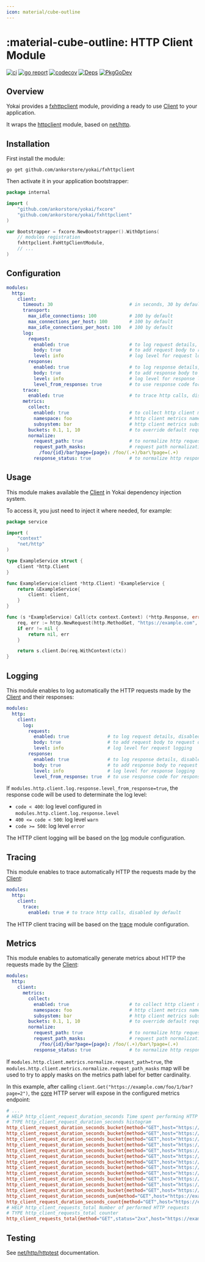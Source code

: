 ```yaml
---
icon: material/cube-outline
---
```


# :material-cube-outline: HTTP Client Module

[![ci](https://github.com/ankorstore/yokai/actions/workflows/fxhttpclient-ci.yml/badge.svg)](https://github.com/ankorstore/yokai/actions/workflows/fxhttpclient-ci.yml)
[![go report](https://goreportcard.com/badge/github.com/ankorstore/yokai/fxhttpclient)](https://goreportcard.com/report/github.com/ankorstore/yokai/fxhttpclient)
[![codecov](https://codecov.io/gh/ankorstore/yokai/graph/badge.svg?token=ghUBlFsjhR&flag=fxhttpclient)](https://app.codecov.io/gh/ankorstore/yokai/tree/main/fxhttpclient)
[![Deps](https://img.shields.io/badge/osi-deps-blue)](https://deps.dev/go/github.com%2Fankorstore%2Fyokai%2Ffxhttpclient)
[![PkgGoDev](https://pkg.go.dev/badge/github.com/ankorstore/yokai/fxhttpclient)](https://pkg.go.dev/github.com/ankorstore/yokai/fxhttpclient)

## Overview

Yokai provides a [fxhttpclient](https://github.com/ankorstore/yokai/tree/main/fxhttpclient) module, providing a ready to use [Client](https://pkg.go.dev/net/http#Client) to your application.

It wraps the [httpclient](https://github.com/ankorstore/yokai/tree/main/httpclient) module, based on [net/http](https://pkg.go.dev/net/http).

## Installation

First install the module:

```shell
go get github.com/ankorstore/yokai/fxhttpclient
```

Then activate it in your application bootstrapper:

```go title="internal/bootstrap.go"
package internal

import (
	"github.com/ankorstore/yokai/fxcore"
	"github.com/ankorstore/yokai/fxhttpclient"
)

var Bootstrapper = fxcore.NewBootstrapper().WithOptions(
	// modules registration
	fxhttpclient.FxHttpClientModule,
	// ...
)
```

## Configuration

```yaml title="configs/config.yaml"
modules:
  http:
    client:
      timeout: 30                            # in seconds, 30 by default
      transport:
        max_idle_connections: 100            # 100 by default
        max_connections_per_host: 100        # 100 by default
        max_idle_connections_per_host: 100   # 100 by default
      log:
        request:
          enabled: true                      # to log request details, disabled by default
          body: true                         # to add request body to request details, disabled by default
          level: info                        # log level for request logging
        response:
          enabled: true                      # to log response details, disabled by default
          body: true                         # to add response body to request details, disabled by default
          level: info                        # log level for response logging
          level_from_response: true          # to use response code for response logging
      trace:
        enabled: true                        # to trace http calls, disabled by default
      metrics:
        collect:
          enabled: true                      # to collect http client metrics
          namespace: foo                     # http client metrics namespace (empty by default)
          subsystem: bar                     # http client metrics subsystem (empty by default)
        buckets: 0.1, 1, 10                  # to override default request duration buckets
        normalize:
          request_path: true                 # to normalize http request path, disabled by default
          request_path_masks:                # request path normalization masks (key: mask to apply, value: regex to match), empty by default
            /foo/{id}/bar?page={page}: /foo/(.+)/bar\?page=(.+)
          response_status: true              # to normalize http response status code (2xx, 3xx, ...), disabled by default
```

## Usage

This module makes available the [Client](https://pkg.go.dev/net/http#Client) in
Yokai dependency injection system.

To access it, you just need to inject it where needed, for example:

```go title="internal/service/example.go"
package service

import (
	"context"
	"net/http"
)

type ExampleService struct {
	client *http.Client
}

func ExampleService(client *http.Client) *ExampleService {
	return &ExampleService{
		client: client,
	}
}

func (s *ExampleService) Call(ctx context.Context) (*http.Response, error) {
	req, err := http.NewRequest(http.MethodGet, "https://example.com", nil)
	if err != nil {
		return nil, err
	}

	return s.client.Do(req.WithContext(ctx))
}
```

## Logging

This module enables to log automatically the HTTP requests made by the [Client](https://pkg.go.dev/net/http#Client) and their responses:

```yaml title="configs/config.yaml"
modules:
  http:
    client:
      log:
        request:
          enabled: true              # to log request details, disabled by default
          body: true                 # to add request body to request details, disabled by default
          level: info                # log level for request logging
        response:
          enabled: true              # to log response details, disabled by default
          body: true                 # to add response body to request details, disabled by default
          level: info                # log level for response logging
          level_from_response: true  # to use response code for response logging
```

If `modules.http.client.log.response.level_from_response=true`, the response code will be used to determinate the log level:

- `code < 400`: log level configured in `modules.http.client.log.response.level`
- `400 <= code < 500`: log level `warn`
- `code >= 500`: log level `error`

The HTTP client logging will be based on the [log](fxlog.md) module configuration.

## Tracing

This module enables to trace automatically HTTP the requests made by the [Client](https://pkg.go.dev/net/http#Client):

```yaml title="configs/config.yaml"
modules:
  http:
    client:
      trace:
      	enabled: true # to trace http calls, disabled by default
```

The HTTP client tracing will be based on the [trace](fxtrace.md) module configuration.

## Metrics

This module enables to automatically generate metrics about HTTP the requests made by the [Client](https://pkg.go.dev/net/http#Client):

```yaml title="configs/config.yaml"
modules:
  http:
    client:
      metrics:
        collect:
          enabled: true                      # to collect http client metrics
          namespace: foo                     # http client metrics namespace (empty by default)
          subsystem: bar                     # http client metrics subsystem (empty by default)
        buckets: 0.1, 1, 10                  # to override default request duration buckets
        normalize:
          request_path: true                 # to normalize http request path, disabled by default
          request_path_masks:                # request path normalization masks (key: mask to apply, value: regex to match), empty by default
            /foo/{id}/bar?page={page}: /foo/(.+)/bar\?page=(.+)
          response_status: true              # to normalize http response status code (2xx, 3xx, ...), disabled by default
```

If `modules.http.client.metrics.normalize.request_path=true`, the `modules.http.client.metrics.normalize.request_path_masks` map will be used to try to apply masks on the metrics path label for better cardinality.


In this example, after calling `client.Get("https://example.com/foo/1/bar?page=2")`, the [core](fxcore.md) HTTP server will expose in the configured metrics endpoint:

```makefile title="[GET] /metrics"
# ...
# HELP http_client_request_duration_seconds Time spent performing HTTP requests
# TYPE http_client_request_duration_seconds histogram
http_client_request_duration_seconds_bucket{method="GET",host="https://example.com",path="/foo/{id}/bar?page={page}",le="0.005"} 1
http_client_request_duration_seconds_bucket{method="GET",host="https://example.com",path="/foo/{id}/bar?page={page}",le="0.01"} 1
http_client_request_duration_seconds_bucket{method="GET",host="https://example.com",path="/foo/{id}/bar?page={page}",le="0.025"} 1
http_client_request_duration_seconds_bucket{method="GET",host="https://example.com",path="/foo/{id}/bar?page={page}",le="0.05"} 1
http_client_request_duration_seconds_bucket{method="GET",host="https://example.com",path="/foo/{id}/bar?page={page}",le="0.1"} 1
http_client_request_duration_seconds_bucket{method="GET",host="https://example.com",path="/foo/{id}/bar?page={page}",le="0.25"} 1
http_client_request_duration_seconds_bucket{method="GET",host="https://example.com",path="/foo/{id}/bar?page={page}",le="0.5"} 1
http_client_request_duration_seconds_bucket{method="GET",host="https://example.com",path="/foo/{id}/bar?page={page}",le="1"} 1
http_client_request_duration_seconds_bucket{method="GET",host="https://example.com",path="/foo/{id}/bar?page={page}",le="2.5"} 1
http_client_request_duration_seconds_bucket{method="GET",host="https://example.com",path="/foo/{id}/bar?page={page}",le="5"} 1
http_client_request_duration_seconds_bucket{method="GET",host="https://example.com",path="/foo/{id}/bar?page={page}",le="10"} 1
http_client_request_duration_seconds_bucket{method="GET",host="https://example.com",path="/foo/{id}/bar?page={page}",le="+Inf"} 1
http_client_request_duration_seconds_sum{method="GET",host="https://example.com",path="/foo/{id}/bar?page={page}"} 0.00064455
http_client_request_duration_seconds_count{method="GET",host="https://example.com",path="/foo/{id}/bar?page={page}"} 1
# HELP http_client_requests_total Number of performed HTTP requests
# TYPE http_client_requests_total counter
http_client_requests_total{method="GET",status="2xx",host="https://example.com",path="/foo/{id}/bar?page={page}"} 1
```

## Testing

See [net/http/httptest](https://pkg.go.dev/net/http/httptest) documentation.